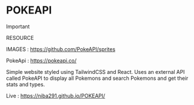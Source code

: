 # POKEAPI

> [!IMPORTANT]
> RESOURCE
> 
> IMAGES : https://github.com/PokeAPI/sprites
> 
> PokeApi : https://pokeapi.co/

Simple website styled using TailwindCSS and React. Uses an external API called PokeAPI to display all Pokemons and search Pokemons and get their stats and types. 

Live : https://niba291.github.io/POKEAPI/


